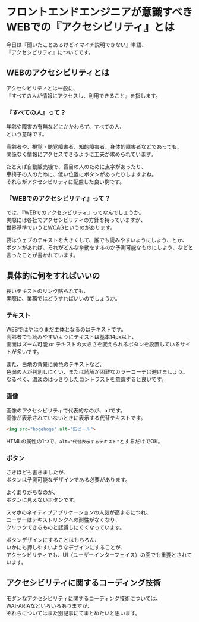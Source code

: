 # フロントエンドエンジニアが意識すべきWEBでの『アクセシビリティ』とは  
今日は『聞いたことあるけどイマイチ説明できない』単語、  
『アクセシビリティ』についてです。  

## WEBのアクセシビリティとは  
アクセシビリティとは一般に、  
『すべての人が情報にアクセスし、利用できること』を指します。  

### 『すべての人』って？
年齢や障害の有無などにかかわらず、すべての人、  
という意味です。  

高齢者や、視覚・聴覚障害者、知的障害者、身体的障害者などであっても、  
関係なく情報にアクセスできるように工夫が求められています。  

たとえば自動販売機で、盲目の人のために点字があったり、  
車椅子の人のために、低い位置にボタンがあったりしますよね。  
それらがアクセシビリティに配慮した良い例です。  

### 『WEBでのアクセシビリティ』って？  
では、『WEBでのアクセシビリティ』ってなんでしょうか。  
実際には各社でアクセシビリティの方針を持っていますが、  
世界基準でいうと[WCAG](https://www.w3.org/TR/2008/REC-WCAG20-20081211/)というのがあります。  

要はウェブのテキストを大きくして、誰でも読みやすいようにしよう、とか、  
ボタンがあれば、それがどんな挙動をするのか予測可能なものにしよう、などと言ったことが書かれています。  

## 具体的に何をすればいいの  
長いテキストのリンク貼られても、  
実際に、業務ではどうすればいいのでしょうか。  

### テキスト  
WEBではやはりまだ主体となるのはテキストです。  
高齢者でも読みやすいようにテキストは基本14px以上、  
画面はズーム可能 or テキストの大きさを変えられるボタンを設置しているサイトが多いです。  

また、白地の背景に黄色のテキストなど、  
色弱の人が判別しにくい、または読解が困難なカラーコーデは避けましょう。  
なるべく、濃淡のはっきりしたコントラストを意識すると良いです。  

### 画像  
画像のアクセシビリティで代表的なのが、altです。  
画像が表示されていないときに表示する代替テキストです。  

```html
<img src="hogehoge" alt="缶ビール">
```

HTMLの属性の1つで、`alt="代替表示するテキスト"`とするだけでOK。  

### ボタン  
さきほども書きましたが、  
ボタンは予測可能なデザインである必要があります。  

よくありがちなのが、  
ボタンに見えないボタンです。  

スマホのネイティブアプリケーションの人気が高まるにつれ、  
ユーザーはテキストリンクへの耐性がなくなり、  
クリックできるものと認識しにくくなっています。  

ボタンデザインにすることはもちろん、  
いかにも押しやすいようなデザインにすることが、  
アクセシビリティでも、UI（ユーザーインターフェイス）の面でも重要とされています。  

## アクセシビリティに関するコーディング技術  
モダンなアクセシビリティに関するコーディング技術については、  
WAI-ARIAなどいろいろありますが、  
それらについてはまた別記事にてまとめたいと思います。  